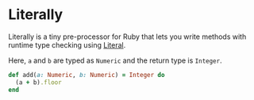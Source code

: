 # Literally

Literally is a tiny pre-processor for Ruby that lets you write methods with runtime type checking using [Literal](https://www.literal.fun).

Here, `a` and `b` are typed as `Numeric` and the return type is `Integer`.

```ruby
def add(a: Numeric, b: Numeric) = Integer do
  (a + b).floor
end
```
